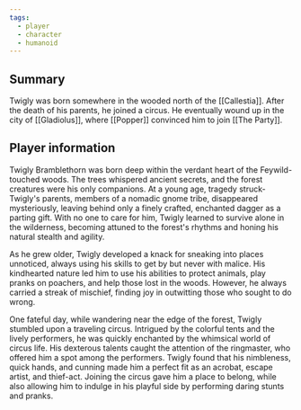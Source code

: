 ```yaml
---
tags:
  - player
  - character
  - humanoid
---
```

## Summary

Twigly was born somewhere in the wooded north of the [[Callestia]]. After the death of his parents, he joined a circus. He eventually wound up in the city of [[Gladiolus]], where [[Popper]] convinced him to join [[The Party]].


## Player information

Twigly Bramblethorn was born deep within the verdant heart of the Feywild-touched woods. The trees whispered ancient secrets, and the forest creatures were his only companions. At a young age, tragedy struck-Twigly's parents, members of a nomadic gnome tribe, disappeared
mysteriously, leaving behind only a finely crafted, enchanted dagger as a parting gift. With no one to care for him, Twigly learned to survive alone in the wilderness, becoming attuned to the forest's rhythms and honing his natural stealth and agility.

As he grew older, Twigly developed a knack for sneaking into places unnoticed, always using his skills to get by but never with malice. His kindhearted nature led him to use his abilities to protect animals, play pranks on poachers, and help those lost in the woods. However, he always carried a streak of mischief, finding joy in outwitting those who sought to do wrong.

One fateful day, while wandering near the edge of the forest, Twigly stumbled upon a traveling circus. Intrigued by the colorful tents and the lively performers, he was quickly enchanted by the whimsical world of circus life. His dexterous talents caught the attention of the ringmaster, who offered him a spot among the performers. Twigly found that his nimbleness, quick hands, and cunning made him a perfect fit as an acrobat, escape artist, and thief-act. Joining the circus gave him a place to belong, while also allowing him to indulge in his playful side by performing daring stunts and pranks.